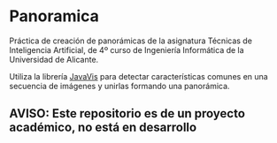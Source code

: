 Panoramica
==============
Práctica de creación de panorámicas de la asignatura Técnicas de Inteligencia Artificial, de 4º curso de Ingeniería Informática de la Universidad de Alicante.

Utiliza la librería [JavaVis](http://sourceforge.net/projects/javavis/) para detectar características comunes en una secuencia de imágenes y unirlas formando una panorámica.

## AVISO: Este repositorio es de un proyecto académico, no está en desarrollo
